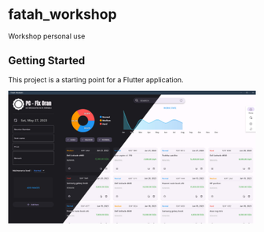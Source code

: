 # fatah_workshop

Workshop personal use

## Getting Started

This project is a starting point for a Flutter application.

![](screen/home.jpg)
